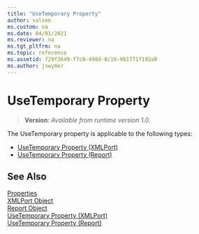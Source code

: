 ```yaml
---
title: "UseTemporary Property"
author: solsen
ms.custom: na
ms.date: 04/01/2021
ms.reviewer: na
ms.tgt_pltfrm: na
ms.topic: reference
ms.assetid: 729f3649-f7c8-498d-8c16-961771f192a0
ms.author: jswymer
---
```

 
# UseTemporary Property
> **Version**: _Available from runtime version 1.0._

The UseTemporary property is applicable to the following types: 
- [UseTemporary Property (XMLPort)](devenv-usetemporary-xmlport-property.md) 
- [UseTemporary Property (Report)](devenv-usetemporary-report-property.md)

## See Also  
[Properties](devenv-properties.md)   
[XMLPort Object](../devenv-xmlport-object.md)    
[Report Object](../devenv-report-object.md)  
[UseTemporary Property (XMLPort)](devenv-usetemporary-xmlport-property.md)   
[UseTemporary Property (Report)](devenv-usetemporary-report-property.md)
